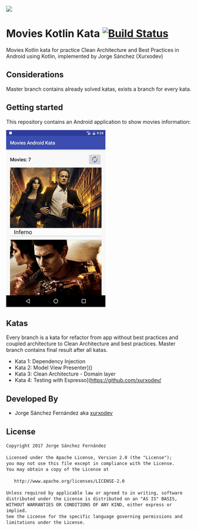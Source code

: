 
![](http://xurxodev.com/content/images/2017/04/xurxodev-readme.png) 
#  Movies Kotlin Kata [![Build Status](https://travis-ci.org/xurxodev/Movies-Kotlin-Kata.svg?branch=master)](https://travis-ci.org/xurxodev/Movies-Kotlin-Kata)
Movies Kotlin kata for practice Clean Architecture and Best Practices in Android using Kotlin, implemented by Jorge Sánchez (Xurxodev)

## Considerations

Master branch contains already solved katas, exists a branch for every kata.

## Getting started

This repository contains an Android application to show movies information:

![](/art/movies.gif)

## Katas

Every branch is a kata for refactor from app without best practices and coupled architecture to Clean Architecture and best practices. Master branch contains final result after all katas.

* Kata 1: Dependency Injection
* Kata 2: Model View Presenter]()
* Kata 3: Clean Architecture - Domain layer
* Kata 4: Testing with Espresso](https://github.com/xurxodev/

## Developed By

* Jorge Sánchez Fernández aka [xurxodev](https://twitter.com/xurxodev)

## License


    Copyright 2017 Jorge Sánchez Fernández

    Licensed under the Apache License, Version 2.0 (the "License");
    you may not use this file except in compliance with the License.
    You may obtain a copy of the License at

       http://www.apache.org/licenses/LICENSE-2.0

    Unless required by applicable law or agreed to in writing, software
    distributed under the License is distributed on an "AS IS" BASIS,
    WITHOUT WARRANTIES OR CONDITIONS OF ANY KIND, either express or implied.
    See the License for the specific language governing permissions and
    limitations under the License.
